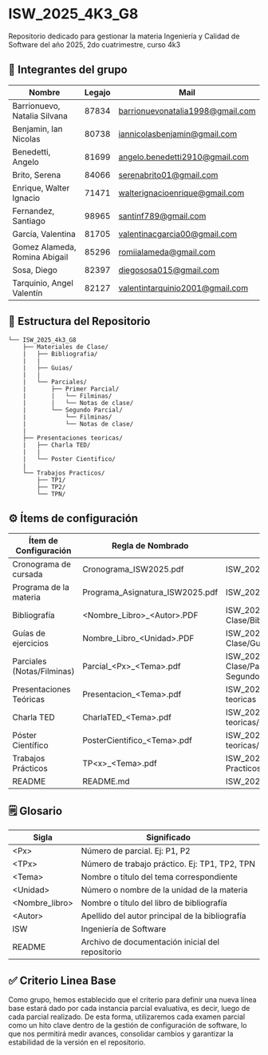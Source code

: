 # ISW_2025_4K3_G8
Repositorio dedicado para gestionar la materia Ingeniería y Calidad de Software del año 2025, 2do cuatrimestre, curso 4k3

## 👥 Integrantes del grupo
| Nombre | Legajo | Mail
| ------------ | ------------ | ------------ |  
| Barrionuevo, Natalia Silvana | 87834 | barrionuevonatalia1998@gmail.com |
| Benjamin, Ian Nicolas | 80738 | iannicolasbenjamin@gmail.com |
| Benedetti, Angelo | 81699 | angelo.benedetti2910@gmail.com |
| Brito, Serena | 84066 | serenabrito01@gmail.com |
| Enrique, Walter Ignacio | 71471 | walterignacioenrique@gmail.com |
| Fernandez, Santiago | 98965 | santinf789@gmail.com |
| García, Valentina | 81705 | valentinacgarcia00@gmail.com |
| Gomez Alameda, Romina Abigail | 85296 | romiialameda@gmail.com |
| Sosa, Diego | 82397 | diegososa015@gmail.com |
| Tarquinio, Angel Valentín | 82127 | valentintarquinio2001@gmail.com |

## 📝 Estructura del Repositorio
```
└── ISW_2025_4k3_G8
    ├── Materiales de Clase/                                                 
    |   ├── Bibliografia/
    |   |                                                       
    |   ├── Guias/                                                  
    |   |
    |   └── Parciales/
    |       ├── Primer Parcial/
    |       |   └── Filminas/
    |       |   └── Notas de clase/
    |       └── Segundo Parcial/
    |           └── Filminas/
    |           └── Notas de clase/
    |   
    ├── Presentaciones teoricas/
    |   ├── Charla TED/
    |   |
    |   └── Poster Cientifico/
    |   
    └── Trabajos Practicos/
        ├── TP1/
        ├── TP2/
        └── TPN/
```

## ⚙ Ítems de configuración
| Ítem de Configuración      | Regla de Nombrado                 | Ubicación Física                                                                  |
| -------------------------- | --------------------------------- | --------------------------------------------------------------------------------- |
| Cronograma de cursada      | Cronograma\_ISW2025.pdf           | ISW\_2025\_4k3\_G8/                                                               |
| Programa de la materia     | Programa\_Asignatura\_ISW2025.pdf | ISW\_2025\_4k3\_G8/                                                               |
| Bibliografía               | &lt;Nombre_Libro&gt;_&lt;Autor&gt;.PDF  | ISW\_2025\_4k3\_G8/Materiales de Clase/Bibliografia                               |
| Guías de ejercicios        | Nombre_Libro_&lt;Unidad&gt;.PDF       | ISW\_2025\_4k3\_G8/Materiales de Clase/Guias                                      |
| Parciales (Notas/Filminas) | Parcial\_&lt;Px&gt;\_&lt;Tema&gt;.pdf         | ISW\_2025\_4k3\_G8/Materiales de Clase/Parciales/Primer Parcial ó Segundo Parcial |
| Presentaciones Teóricas    | Presentacion\_&lt;Tema&gt;.pdf          | ISW\_2025\_4k3\_G8/Presentaciones teoricas                                        |
| Charla TED                 | CharlaTED\_&lt;Tema&gt;.pdf             | ISW\_2025\_4k3\_G8/Presentaciones teoricas/Charla TED                             |
| Póster Científico          | PosterCientifico\_&lt;Tema&gt;.pdf      | ISW\_2025\_4k3\_G8/Presentaciones teoricas/Poster Cientifico                      |
| Trabajos Prácticos         | TP&lt;x&gt;\_&lt;Tema&gt;.pdf                 | ISW\_2025\_4k3\_G8/Trabajos Practicos/TPx                                         |
| README                     | README.md                         | ISW\_2025\_4k3\_G8/                                                               |

## 🗒️ Glosario
| Sigla               | Significado                                      |
| ------------------- | ------------------------------------------------ |
| &lt;Px&gt;                | Número de parcial. Ej: P1, P2                    |
| &lt;TPx&gt;               | Número de trabajo práctico. Ej: TP1, TP2, TPN    |
| &lt;Tema&gt;              | Nombre o título del tema correspondiente         |
| &lt;Unidad&gt;            | Número o nombre de la unidad de la materia       |
| &lt;Nombre\_libro&gt;    | Nombre o título del libro de bibliografía        |
| &lt;Autor&gt;             | Apellido del autor principal de la bibliografía  |
| ISW                 | Ingeniería de Software                           |
| README              | Archivo de documentación inicial del repositorio |

## ✅ Criterio Linea Base
Como grupo, hemos establecido que el criterio para definir una nueva línea base estará dado por cada instancia parcial evaluativa, es decir, luego de cada parcial realizado. De esta forma, utilizaremos cada examen parcial como un hito clave dentro de la gestión de configuración de software, lo que nos permitirá medir avances, consolidar cambios y garantizar la estabilidad de la versión en el repositorio.

